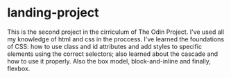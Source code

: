 # landing-project

This is the second project in the cirriculum of The Odin Project. I've used all my knowledge of html and css in the proccess.
I've learned the foundations of CSS: how to use class and id attributes and add styles to specific elements using the correct selectors; also learned about the cascade and how to use it properly. Also the box model, block-and-inline and finally, flexbox.